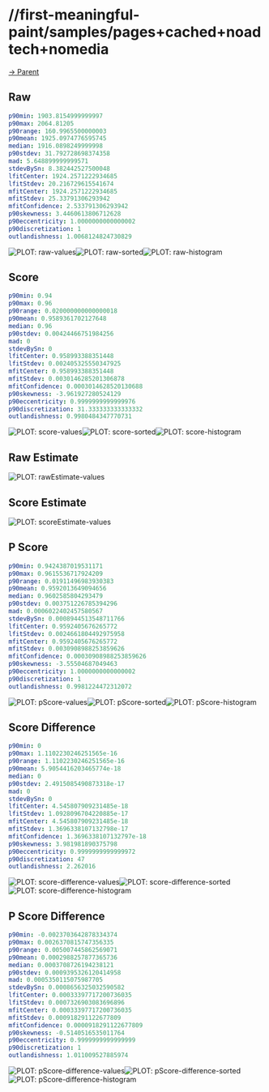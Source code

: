 
# //first-meaningful-paint/samples/pages+cached+noadtech+nomedia

[→ Parent](../..)


## Raw


```yaml
p90min: 1903.8154999999997
p90max: 2064.81205
p90range: 160.9965500000003
p90mean: 1925.0974776595745
median: 1916.0898249999998
p90stdev: 31.792728698374358
mad: 5.648899999999571
stdevBySn: 8.382442527500048
lfitCenter: 1924.2571222934685
lfitStdev: 20.216729615541674
mfitCenter: 1924.2571222934685
mfitStdev: 25.33791306293942
mfitConfidence: 2.533791306293942
p90skewness: 3.4460613806712628
p90eccentricity: 1.0000000000000002
p90discretization: 1
outlandishness: 1.0068124824730829

```

![PLOT: raw-values](./raw/values.svg)![PLOT: raw-sorted](./raw/sorted.svg)![PLOT: raw-histogram](./raw/histogram.svg)
## Score


```yaml
p90min: 0.94
p90max: 0.96
p90range: 0.020000000000000018
p90mean: 0.9589361702127648
median: 0.96
p90stdev: 0.00424466751984256
mad: 0
stdevBySn: 0
lfitCenter: 0.958993388351448
lfitStdev: 0.002405325550347925
mfitCenter: 0.958993388351448
mfitStdev: 0.0030146285201306878
mfitConfidence: 0.0003014628520130688
p90skewness: -3.961927280524129
p90eccentricity: 0.9999999999999976
p90discretization: 31.333333333333332
outlandishness: 0.9980484347770731

```

![PLOT: score-values](./score/values.svg)![PLOT: score-sorted](./score/sorted.svg)![PLOT: score-histogram](./score/histogram.svg)
## Raw Estimate

![PLOT: rawEstimate-values](./rawEstimate/values.svg)
## Score Estimate

![PLOT: scoreEstimate-values](./scoreEstimate/values.svg)
## P Score


```yaml
p90min: 0.9424387019531171
p90max: 0.9615536717924209
p90range: 0.01911496983930383
p90mean: 0.9592013649094656
median: 0.9602585804293479
p90stdev: 0.003751226785394296
mad: 0.0006022402457580567
stdevBySn: 0.0008944513548711766
lfitCenter: 0.9592405676265772
lfitStdev: 0.0024661804492975958
mfitCenter: 0.9592405676265772
mfitStdev: 0.0030908988253859626
mfitConfidence: 0.00030908988253859626
p90skewness: -3.55504687049463
p90eccentricity: 1.0000000000000002
p90discretization: 1
outlandishness: 0.9981224472312072

```

![PLOT: pScore-values](./pScore/values.svg)![PLOT: pScore-sorted](./pScore/sorted.svg)![PLOT: pScore-histogram](./pScore/histogram.svg)
## Score Difference


```yaml
p90min: 0
p90max: 1.1102230246251565e-16
p90range: 1.1102230246251565e-16
p90mean: 5.9054416203465774e-18
median: 0
p90stdev: 2.4915085490873318e-17
mad: 0
stdevBySn: 0
lfitCenter: 4.545807909231485e-18
lfitStdev: 1.0928096704220885e-17
mfitCenter: 4.545807909231485e-18
mfitStdev: 1.3696338107132798e-17
mfitConfidence: 1.3696338107132797e-18
p90skewness: 3.981981890375798
p90eccentricity: 0.9999999999999972
p90discretization: 47
outlandishness: 2.262016

```

![PLOT: score-difference-values](./score-difference/values.svg)![PLOT: score-difference-sorted](./score-difference/sorted.svg)![PLOT: score-difference-histogram](./score-difference/histogram.svg)
## P Score Difference


```yaml
p90min: -0.0023703642878334374
p90max: 0.0026370815747356335
p90range: 0.005007445862569071
p90mean: 0.0002988257877365736
median: 0.0003708726194238121
p90stdev: 0.0009395326120414958
mad: 0.0005350115075987705
stdevBySn: 0.0008656325032590582
lfitCenter: 0.00033397717200736035
lfitStdev: 0.0007326903083696896
mfitCenter: 0.00033397717200736035
mfitStdev: 0.000918291122677809
mfitConfidence: 0.0000918291122677809
p90skewness: -0.5140516535011764
p90eccentricity: 0.9999999999999999
p90discretization: 1
outlandishness: 1.011009527885974

```

![PLOT: pScore-difference-values](./pScore-difference/values.svg)![PLOT: pScore-difference-sorted](./pScore-difference/sorted.svg)![PLOT: pScore-difference-histogram](./pScore-difference/histogram.svg)